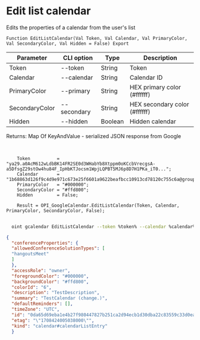 ﻿---
sidebar_position: 5
---

# Edit list calendar
 Edits the properties of a calendar from the user's list



`Function EditListCalendar(Val Token, Val Calendar, Val PrimaryColor, Val SecondaryColor, Val Hidden = False) Export`

  | Parameter | CLI option | Type | Description |
  |-|-|-|-|
  | Token | --token | String | Token |
  | Calendar | --calendar | String | Calendar ID |
  | PrimaryColor | --primary | String | HEX primary color (#ffffff) |
  | SecondaryColor | --secondary | String | HEX secondary color (#ffffff) |
  | Hidden | --hidden | Boolean | Hidden calendar |

  
  Returns:  Map Of KeyAndValue - serialized JSON response from Google

<br/>




```bsl title="Code example"
    Token          = "ya29.a0AcM612wLdbBK14FR2SE0d3WHabYb8Xtppm0oKCcbVrecgsA-a5DfsgZ29stOw4hu84F_IpHbKTJocsm1WpjLQPBT5MJ6p8D7H1PKa_iT0...";
    Calendar       = "1b68863d126f9c4d9e971c673e25f6601a9622beafbcc10913cd78120c755c6a@group.calendar.google.com";
    PrimaryColor   = "#000000";
    SecondaryColor = "#ffd800";
    Hidden         = False;

    Result = OPI_GoogleCalendar.EditListCalendar(Token, Calendar, PrimaryColor, SecondaryColor, False);
```



```sh title="CLI command example"
    
  oint gcalendar EditListCalendar --token %token% --calendar %calendar% --primary %primary% --secondary %secondary% --hidden %hidden%

```

```json title="Result"
{
  "conferenceProperties": {
  "allowedConferenceSolutionTypes": [
  "hangoutsMeet"
  ]
  },
  "accessRole": "owner",
  "foregroundColor": "#000000",
  "backgroundColor": "#ffd800",
  "colorId": "6",
  "description": "TestDescription",
  "summary": "TestCalendar (change.)",
  "defaultReminders": [],
  "timeZone": "UTC",
  "id": "0da65d69eba1e4b27f980447827b251ca2d94ecb1d30dba22c83559c33d0ea29@group.calendar.google.com",
  "etag": "\"1708424005038000\"",
  "kind": "calendar#calendarListEntry"
  }
```
